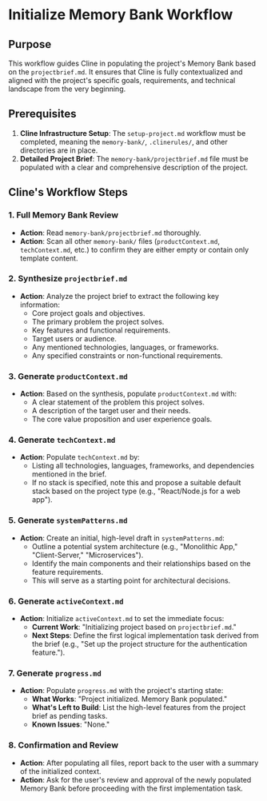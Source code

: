 # Initialize Memory Bank Workflow

## Purpose
This workflow guides Cline in populating the project's Memory Bank based on the `projectbrief.md`. It ensures that Cline is fully contextualized and aligned with the project's specific goals, requirements, and technical landscape from the very beginning.

## Prerequisites
1.  **Cline Infrastructure Setup**: The `setup-project.md` workflow must be completed, meaning the `memory-bank/`, `.clinerules/`, and other directories are in place.
2.  **Detailed Project Brief**: The `memory-bank/projectbrief.md` file must be populated with a clear and comprehensive description of the project.

## Cline's Workflow Steps

### 1. Full Memory Bank Review
- **Action**: Read `memory-bank/projectbrief.md` thoroughly.
- **Action**: Scan all other `memory-bank/` files (`productContext.md`, `techContext.md`, etc.) to confirm they are either empty or contain only template content.

### 2. Synthesize `projectbrief.md`
- **Action**: Analyze the project brief to extract the following key information:
    - Core project goals and objectives.
    - The primary problem the project solves.
    - Key features and functional requirements.
    - Target users or audience.
    - Any mentioned technologies, languages, or frameworks.
    - Any specified constraints or non-functional requirements.

### 3. Generate `productContext.md`
- **Action**: Based on the synthesis, populate `productContext.md` with:
    - A clear statement of the problem this project solves.
    - A description of the target user and their needs.
    - The core value proposition and user experience goals.

### 4. Generate `techContext.md`
- **Action**: Populate `techContext.md` by:
    - Listing all technologies, languages, frameworks, and dependencies mentioned in the brief.
    - If no stack is specified, note this and propose a suitable default stack based on the project type (e.g., "React/Node.js for a web app").

### 5. Generate `systemPatterns.md`
- **Action**: Create an initial, high-level draft in `systemPatterns.md`:
    - Outline a potential system architecture (e.g., "Monolithic App," "Client-Server," "Microservices").
    - Identify the main components and their relationships based on the feature requirements.
    - This will serve as a starting point for architectural decisions.

### 6. Generate `activeContext.md`
- **Action**: Initialize `activeContext.md` to set the immediate focus:
    - **Current Work**: "Initializing project based on `projectbrief.md`."
    - **Next Steps**: Define the first logical implementation task derived from the brief (e.g., "Set up the project structure for the authentication feature.").

### 7. Generate `progress.md`
- **Action**: Populate `progress.md` with the project's starting state:
    - **What Works**: "Project initialized. Memory Bank populated."
    - **What's Left to Build**: List the high-level features from the project brief as pending tasks.
    - **Known Issues**: "None."

### 8. Confirmation and Review
- **Action**: After populating all files, report back to the user with a summary of the initialized context.
- **Action**: Ask for the user's review and approval of the newly populated Memory Bank before proceeding with the first implementation task.
